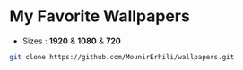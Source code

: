 # My Favorite Wallpapers
* Sizes : **1920** & **1080** & **720**
```sh
git clone https://github.com/MounirErhili/wallpapers.git
```
